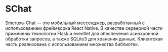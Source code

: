 # SChat
Smeruxa-Chat — это мобильный мессенджер, разработанный с использованием фреймворка React Native. В качестве серверной части применены технологии Flask и eventlet для обеспечения асинхронной обработки запросов, а также SQLite3 для хранения данных. Клиентская часть реализована с использованием множества библиотек.
